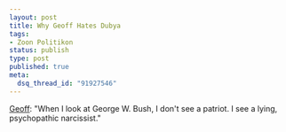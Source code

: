 ```yaml
--- 
layout: post
title: Why Geoff Hates Dubya
tags: 
- Zoon Politikon
status: publish
type: post
published: true
meta: 
  dsq_thread_id: "91927546"
---
```

<a href="http://bbs.slate.msn.com/?id=3936&m=7880950&">Geoff</a>: "When I look at George W. Bush, I don't see a patriot. I see a lying, psychopathic narcissist."
